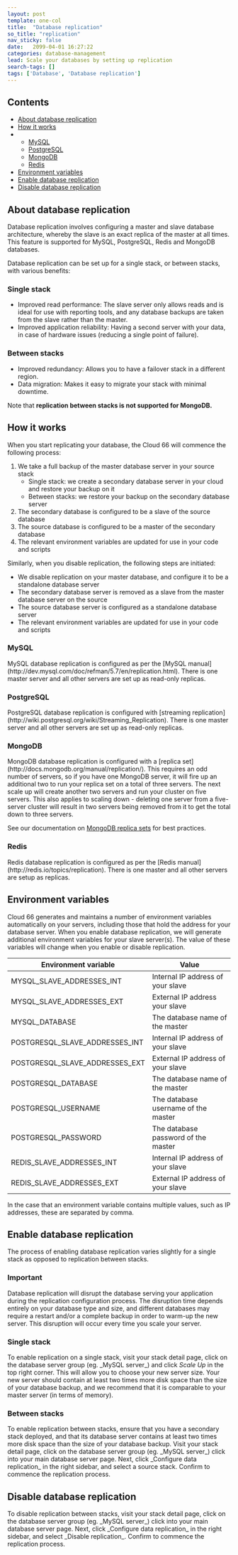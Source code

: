 ```yaml
---
layout: post
template: one-col
title:  "Database replication"
so_title: "replication"
nav_sticky: false
date:   2099-04-01 16:27:22
categories: database-management
lead: Scale your databases by setting up replication
search-tags: []
tags: ['Database', 'Database replication']
---
```


<h2>Contents</h2>
<ul class="page-toc">
	<li>
    	<a href="#about">About database replication</a>
    </li>
	<li>
		<a href="#how">How it works</a>
	</li>
	        <li>
                <ul>
                <li><a href="#mysql">MySQL</a></li>
                <li><a href="#postgresql">PostgreSQL</a></li>
                <li><a href="#mongodb">MongoDB</a></li>
                <li><a href="#redis">Redis</a></li>
                </ul>
            </li>
	<li>
		<a href="#vars">Environment variables</a>
	</li>
	<li>
		<a href="#enable">Enable database replication</a>
	</li>
	<li>
		<a href="#disable">Disable database replication</a>
	</li>
</ul>

<h2 id="about">About database replication</h2>
Database replication involves configuring a master and slave database architecture, whereby the slave is an exact replica of the master at all times. This feature is supported for MySQL, PostgreSQL, Redis and MongoDB databases.

Database replication can be set up for a single stack, or between stacks, with various benefits:

<h3>Single stack</h3>

- Improved read performance: The slave server only allows reads and is ideal for use with reporting tools, and any database backups are taken from the slave rather than the master.
- Improved application reliability: Having a second server with your data, in case of hardware issues (reducing a single point of failure).

<h3>Between stacks</h3>

- Improved redundancy: Allows you to have a failover stack in a different region.
- Data migration: Makes it easy to migrate your stack with minimal downtime.

Note that <b>replication between stacks is not supported for MongoDB.</b>

<h2 id="how">How it works</h2>
When you start replicating your database, the Cloud 66 will commence the following process:

<ol class="list">
	<li>We take a full backup of the master database server in your source stack
	    <ul style="margin-bottom:0em">
	        <li>Single stack: we create a secondary database server in your cloud and restore your backup on it</li>
	        <li>Between stacks: we restore your backup on the secondary database server</li>
	    </ul>
	</li>
	<li>The secondary database is configured to be a slave of the source database</li>
	<li>The source database is configured to be a master of the secondary database</li>
	<li>The relevant environment variables are updated for use in your code and scripts</li>
</ol>

<p>Similarly, when you disable replication, the following steps are initiated:</p>

<ul class="list">
	<li>We disable replication on your master database, and configure it to be a standalone database server</li>
	<li>The secondary database server is removed as a slave from the master database server on the source</li>
	<li>The source database server is configured as a standalone database server</li>
	<li>The relevant environment variables are updated for use in your code and scripts</li>
</ul>

<h3 id="mysql">MySQL</h3>
MySQL database replication is configured as per the [MySQL manual](http://dev.mysql.com/doc/refman/5.7/en/replication.html). There is one master server and all other servers are set up as read-only replicas.

<h3 id="postgresql">PostgreSQL</h3>
PostgreSQL database replication is configured with [streaming replication](http://wiki.postgresql.org/wiki/Streaming_Replication). There is one master server and all other servers are set up as read-only replicas.

<h3 id="mongodb">MongoDB</h3>
MongoDB database replication is configured with a [replica set](http://docs.mongodb.org/manual/replication/). This requires an odd number of servers, so if you have one MongoDB server, it will fire up an additional two to run your replica set on a total of three servers. The next scale up will create another two servers and run your cluster on five servers. This also applies to scaling down - deleting one server from a five-server cluster will result in two servers being removed from it to get the total down to three servers.

See our documentation on <a href="/database-management/mongodb-replica-sets">MongoDB replica sets</a> for best practices.

<h3 id="redis">Redis</h3>
Redis database replication is configured as per the [Redis manual](http://redis.io/topics/replication). There is one master and all other servers are setup as replicas.

<h2 id="vars">Environment variables</h2>
Cloud 66 generates and maintains a number of environment variables automatically on your servers, including those that hold the address for your database server. When you enable database replication, we will generate additional environment variables for your slave server(s). The value of these variables will change when you enable or disable replication.

<table class='table table-bordered table-striped'>
	<thead>
		<tr>
			<th>Environment variable</th>
			<th>Value</th>
		</tr>
	</thead>
	<tbody>
		<tr>
			<td>MYSQL_SLAVE_ADDRESSES_INT</td>
			<td>Internal IP address of your slave</td>
		</tr>
		<tr>
			<td>MYSQL_SLAVE_ADDRESSES_EXT</td>
			<td>External IP address your slave</td>
		</tr>
		<tr>
			<td>MYSQL_DATABASE</td>
			<td>The database name of the master</td>
		</tr>
		<tr>
			<td>POSTGRESQL_SLAVE_ADDRESSES_INT</td>
			<td>Internal IP address of your slave</td>
		</tr>
		<tr>
			<td>POSTGRESQL_SLAVE_ADDRESSES_EXT</td>
			<td>External IP address of your slave</td>
		</tr>
		<tr>
			<td>POSTGRESQL_DATABASE</td>
			<td>The database name of the master</td>
		</tr>
		<tr>
			<td>POSTGRESQL_USERNAME</td>
			<td>The database username of the master</td>
		</tr>
		<tr>
			<td>POSTGRESQL_PASSWORD</td>
			<td>The database password of the master</td>
		</tr>
		<tr>
			<td>REDIS_SLAVE_ADDRESSES_INT</td>
			<td>Internal IP address of your slave</td>
		</tr>
		<tr>
			<td>REDIS_SLAVE_ADDRESSES_EXT</td>
			<td>External IP address of your slave</td>
		</tr>
	</tbody>
</table>

In the case that an environment variable contains multiple values, such as IP addresses, these are separated by comma.

<h2 id="enable">Enable database replication</h2>

The process of enabling database replication varies slightly for a single stack as opposed to replication between stacks.

<div class="notice notice-danger">
	<h3>Important</h3>
	<p>Database replication will disrupt the database serving your application during the replication configuration process. The disruption time depends entirely on your database type and size, and different databases may require a restart and/or a complete backup in order to warm-up the new server. This disruption will occur every time you scale your server.</p>
</div>

<h3>Single stack</h3>
To enable replication on a single stack, visit your stack detail page, click on the database server group (eg. _MySQL server_) and click <i>Scale Up</i> in the top right corner. This will allow you to choose your new server size. Your new server should contain at least two times more disk space than the size of your database backup, and we recommend that it is comparable to your master server (in terms of memory).

<h3>Between stacks</h3>
To enable replication between stacks, ensure that you have a secondary stack deployed, and that its database server contains at least two times more disk space than the size of your database backup. Visit your stack detail page, click on the database server group (eg. _MySQL server_) click into your main database server page. Next, click _Configure data replication_ in the right sidebar, and select a source stack. Confirm to commence the replication process.

<h2 id="disable">Disable database replication</h2>
To disable replication between stacks, visit your stack detail page, click on the database server group (eg. _MySQL server_) click into your main database server page. Next, click _Configure data replication_ in the right sidebar, and select _Disable replication_. Confirm to commence the replication process.